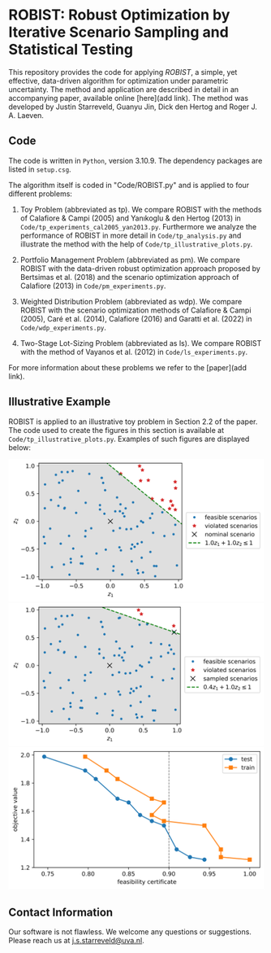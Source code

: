 # ROBIST: Robust Optimization by Iterative Scenario Sampling and Statistical Testing

This repository provides the code for applying _ROBIST_, a simple, yet effective, data-driven algorithm for optimization under parametric uncertainty. The method and application are described in detail in an accompanying paper, available online [here](add link). The method was developed by Justin Starreveld, Guanyu Jin, Dick den Hertog and Roger J. A. Laeven.

## Code

The code is written in `Python`, version 3.10.9. The dependency packages are listed in `setup.csg`.

The algorithm itself is coded in "Code/ROBIST.py" and is applied to four different problems:
1) Toy Problem (abbreviated as tp). We compare ROBIST with the methods of Calafiore & Campi (2005) and Yanıkoglu & den Hertog (2013) in  `Code/tp_experiments_cal2005_yan2013.py`. Furthermore we analyze the performance of ROBIST in more detail in `Code/tp_analysis.py` and illustrate the method with the help of `Code/tp_illustrative_plots.py`.

2) Portfolio Management Problem (abbreviated as pm). We compare ROBIST with the data-driven robust optimization approach proposed by Bertsimas et al. (2018) and the scenario optimization approach of Calafiore (2013) in `Code/pm_experiments.py`.

3) Weighted Distribution Problem (abbreviated as wdp). We compare ROBIST with the scenario optimization methods of Calafiore & Campi (2005), Caré et al. (2014), Calafiore (2016) and Garatti et al. (2022) in `Code/wdp_experiments.py`.

4) Two-Stage Lot-Sizing Problem (abbreviated as ls). We compare ROBIST with the method of Vayanos et al. (2012) in `Code/ls_experiments.py`.

For more information about these problems we refer to the [paper](add link).

## Illustrative Example

ROBIST is applied to an illustrative toy problem in Section 2.2 of the paper. The code used to create the figures in this section is available at `Code/tp_illustrative_plots.py`. Examples of such figures are displayed below:

  ![At iteration 0](Code/output/ToyProblem/figures/demo/Illustrate_wConstraint_iter=0_N=100_alpha=0.01.png)
  ![At iteration 1](Code/output/ToyProblem/figures/demo/Illustrate_wConstraint_iter=1_N=100_alpha=0.01.png)
  ![Trade-off curve](Code/output/ToyProblem/figures/demo/TradeOffCurves_N=100_alpha=0.01_epsilon=0.1_iMax=1000.png)

## Contact Information
Our software is not flawless. We welcome any questions or suggestions. Please reach us at j.s.starreveld@uva.nl. 
